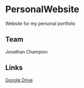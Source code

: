 # PersonalWebsite
Website for my personal portfolio

Team
----
Jonathan Champion

Links
-----
[Google Drive](https://drive.google.com/folderview?id=0B0454kZJesNxT2J0VzRGVE9uUTQ&usp=sharing)